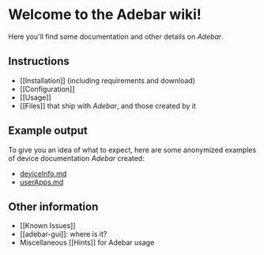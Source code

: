 # Welcome to the Adebar wiki!
Here you'll find some documentation and other details on *Adebar*.

## Instructions
* [[Installation]] (including requirements and download)
* [[Configuration]]
* [[Usage]]
* [[Files]] that ship with *Adebar*, and those created by it

## Example output
To give you an idea of what to expect, here are some anonymized examples of device documentation *Adebar* created:

* [deviceInfo.md](https://github.com/IzzySoft/Adebar/wiki/example-deviceInfo.md)
* [userApps.md](https://github.com/IzzySoft/Adebar/wiki/example-userApps.md)

## Other information
* [[Known Issues]]
* [[adebar-gui]]: where is it?
* Miscellaneous [[Hints]] for Adebar usage
